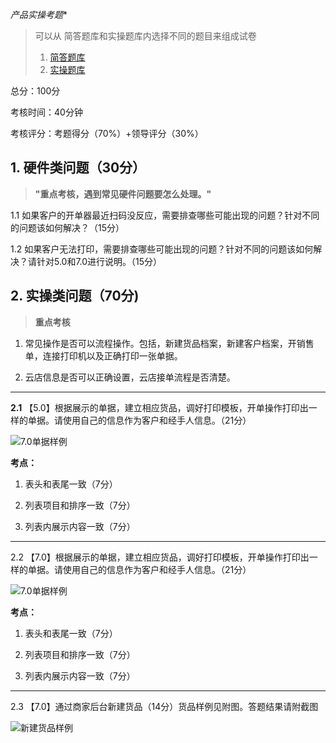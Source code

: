 *产品实操考题**

> 可以从 简答题库和实操题库内选择不同的题目来组成试卷
>
> 1. [简答题库](简答题库和答案md)
> 2. [实操题库](实操题库和答案.md)

总分：100分

考核时间：40分钟

考核评分：考题得分（70%）+领导评分（30%）

 

## 1. 硬件类问题（30分）

> **"重点考核，遇到常见硬件问题要怎么处理。"**

1.1 如果客户的开单器最近扫码没反应，需要排查哪些可能出现的问题？针对不同的问题该如何解决？（15分）

1.2 如果客户无法打印，需要排查哪些可能出现的问题？针对不同的问题该如何解决？请针对5.0和7.0进行说明。（15分）

## 2. 实操类问题（70分)

> **重点考核**

1) 常见操作是否可以流程操作。包括，新建货品档案，新建客户档案，开销售单，连接打印机以及正确打印一张单据。

2) 云店信息是否可以正确设置，云店接单流程是否清楚。

---

**2.1** 【5.0】根据展示的单据，建立相应货品，调好打印模板，开单操作打印出一样的单据。请使用自己的信息作为客户和经手人信息。（21分）

![7.0单据样例](https://picture-1300351636.cos.ap-guangzhou.myqcloud.com/Image/5.0%E6%89%93%E5%8D%B0%E5%9B%BE%E7%89%87.png)

**考点：**

1) 表头和表尾一致（7分）

2) 列表项目和排序一致（7分）

3) 列表内展示内容一致（7分）

---

2.2 【7.0】根据展示的单据，建立相应货品，调好打印模板，开单操作打印出一样的单据。请使用自己的信息作为客户和经手人信息。（21分）

![7.0单据样例](https://picture-1300351636.cos.ap-guangzhou.myqcloud.com/Image/7.0%E6%89%93%E5%8D%B0%E5%9B%BE%E7%89%87.png)

**考点：**

1) 表头和表尾一致（7分）

2) 列表项目和排序一致（7分）

3) 列表内展示内容一致（7分）

---

2.3 【7.0】通过商家后台新建货品（14分）货品样例见附图。答题结果请附截图

![新建货品样例](https://picture-1300351636.cos.ap-guangzhou.myqcloud.com/Image/%E6%96%B0%E5%BB%BA%E8%B4%A7%E5%93%811.png)	
